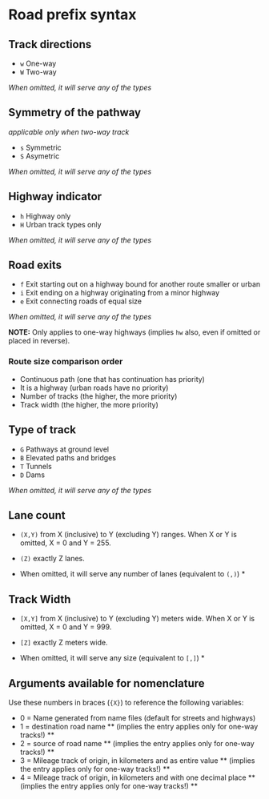 # Road prefix syntax

## Track directions

* `w` One-way
* `W` Two-way

*When omitted, it will serve any of the types*

## Symmetry of the pathway
*applicable only when two-way track*

* `s` Symmetric
* `S` Asymetric

*When omitted, it will serve any of the types*

## Highway indicator

* `h` Highway only
* `H` Urban track types only

*When omitted, it will serve any of the types*

## Road exits

* `f` Exit starting out on a highway bound for another route smaller or urban
* `i` Exit ending on a highway originating from a minor highway
* `e` Exit connecting roads of equal size

*When omitted, it will serve any of the types*

**NOTE:** Only applies to one-way highways (implies `hw` also, even if omitted or placed in reverse).

### Route size comparison order
* Continuous path (one that has continuation has priority)
* It is a highway (urban roads have no priority)
* Number of tracks (the higher, the more priority)
* Track width (the higher, the more priority)

## Type of track
* `G` Pathways at ground level
* `B` Elevated paths and bridges
* `T` Tunnels
* `D` Dams

*When omitted, it will serve any of the types*

## Lane count

* `(X,Y)` from X (inclusive) to Y (excluding Y) ranges. When X or Y is omitted, X = 0 and Y = 255.
* `(Z)` exactly Z lanes.

* When omitted, it will serve any number of lanes (equivalent to `(,)`) *

## Track Width

* `[X,Y]` from X (inclusive) to Y (excluding Y) meters wide. When X or Y is omitted, X = 0 and Y = 999.
* `[Z]` exactly Z meters wide.

* When omitted, it will serve any size (equivalent to `[,]`) *

## Arguments available for nomenclature
Use these numbers in braces (`{X}`) to reference the following variables:

* 0 = Name generated from name files (default for streets and highways)
* 1 = destination road name ** (implies the entry applies only for one-way tracks!) **
* 2 = source of road name ** (implies the entry applies only for one-way tracks!) **
* 3 = Mileage track of origin, in kilometers and as entire value ** (implies the entry applies only for one-way tracks!) **
* 4 = Mileage track of origin, in kilometers and with one decimal place ** (implies the entry applies only for one-way tracks!) **
